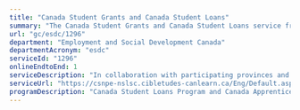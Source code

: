 ```yaml
---
title: "Canada Student Grants and Canada Student Loans"
summary: "The Canada Student Grants and Canada Student Loans service from Employment and Social Development Canada is available end-to-end online, according to the GC Service Inventory."
url: "gc/esdc/1296"
department: "Employment and Social Development Canada"
departmentAcronym: "esdc"
serviceId: "1296"
onlineEndtoEnd: 1
serviceDescription: "In collaboration with participating provinces and territories, provide repayable loans and non-repayable grants to help Canadian students pay for their post-secondary education."
serviceUrl: "https://csnpe-nslsc.cibletudes-canlearn.ca/Eng/Default.aspx"
programDescription: "Canada Student Loans Program and Canada Apprentice Loans"
---
```

